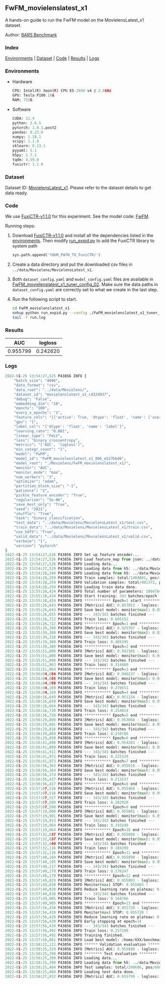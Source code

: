 ## FwFM_movielenslatest_x1

A hands-on guide to run the FwFM model on the MovielensLatest_x1 dataset.

Author: [BARS Benchmark](https://github.com/reczoo/BARS/blob/main/CITATION)

### Index
[Environments](#Environments) | [Dataset](#Dataset) | [Code](#Code) | [Results](#Results) | [Logs](#Logs)

### Environments
+ Hardware

  ```python
  CPU: Intel(R) Xeon(R) CPU E5-2690 v4 @ 2.6GHz
  GPU: Tesla P100 16G
  RAM: 755G

  ```

+ Software

  ```python
  CUDA: 11.4
  python: 3.6.5
  pytorch: 1.0.1.post2
  pandas: 0.23.0
  numpy: 1.18.1
  scipy: 1.1.0
  sklearn: 0.23.1
  pyyaml: 5.1
  h5py: 2.7.1
  tqdm: 4.59.0
  fuxictr: 1.1.0
  ```

### Dataset
Dataset ID: [MovielensLatest_x1](https://github.com/openbenchmark/BARS/blob/master/ctr_prediction/datasets/MovieLens#MovielensLatest_x1). Please refer to the dataset details to get data ready.

### Code

We use [FuxiCTR-v1.1.0](https://github.com/reczoo/FuxiCTR/tree/v1.1.0) for this experiment. See the model code: [FwFM](https://github.com/reczoo/FuxiCTR/blob/v1.1.0/fuxictr/pytorch/models/FwFM.py).

Running steps:

1. Download [FuxiCTR-v1.1.0](https://github.com/reczoo/FuxiCTR/archive/refs/tags/v1.1.0.zip) and install all the dependencies listed in the [environments](#environments). Then modify [run_expid.py](./run_expid.py#L5) to add the FuxiCTR library to system path
    
    ```python
    sys.path.append('YOUR_PATH_TO_FuxiCTR/')
    ```

2. Create a data directory and put the downloaded csv files in `../data/Movielens/MovielensLatest_x1`.

3. Both `dataset_config.yaml` and `model_config.yaml` files are available in [FwFM_movielenslatest_x1_tuner_config_02](./FwFM_movielenslatest_x1_tuner_config_02). Make sure the data paths in `dataset_config.yaml` are correctly set to what we create in the last step.

4. Run the following script to start.

    ```bash
    cd FwFM_movielenslatest_x1
    nohup python run_expid.py --config ./FwFM_movielenslatest_x1_tuner_config_02 --expid FwFM_movielenslatest_x1_006_e527bbd6 --gpu 0 > run.log &
    tail -f run.log
    ```

### Results

| AUC | logloss  |
|:--------------------:|:--------------------:|
| 0.955799 | 0.242620  |


### Logs
```python
2022-01-25 13:54:27,525 P43856 INFO {
    "batch_size": "4096",
    "data_format": "csv",
    "data_root": "../data/Movielens/",
    "dataset_id": "movielenslatest_x1_cd32d937",
    "debug": "False",
    "embedding_dim": "10",
    "epochs": "100",
    "every_x_epochs": "1",
    "feature_cols": "[{'active': True, 'dtype': 'float', 'name': ['user_id', 'item_id', 'tag_id'], 'type': 'categorical'}]",
    "gpu": "1",
    "label_col": "{'dtype': 'float', 'name': 'label'}",
    "learning_rate": "0.001",
    "linear_type": "FeLV",
    "loss": "binary_crossentropy",
    "metrics": "['AUC', 'logloss']",
    "min_categr_count": "1",
    "model": "FwFM",
    "model_id": "FwFM_movielenslatest_x1_006_e527bbd6",
    "model_root": "./Movielens/FwFM_movielenslatest_x1/",
    "monitor": "AUC",
    "monitor_mode": "max",
    "num_workers": "3",
    "optimizer": "adam",
    "partition_block_size": "-1",
    "patience": "2",
    "pickle_feature_encoder": "True",
    "regularizer": "5e-06",
    "save_best_only": "True",
    "seed": "2021",
    "shuffle": "True",
    "task": "binary_classification",
    "test_data": "../data/Movielens/MovielensLatest_x1/test.csv",
    "train_data": "../data/Movielens/MovielensLatest_x1/train.csv",
    "use_hdf5": "True",
    "valid_data": "../data/Movielens/MovielensLatest_x1/valid.csv",
    "verbose": "1",
    "version": "pytorch"
}
2022-01-25 13:54:27,526 P43856 INFO Set up feature encoder...
2022-01-25 13:54:27,526 P43856 INFO Load feature_map from json: ../data/Movielens/movielenslatest_x1_cd32d937/feature_map.json
2022-01-25 13:54:27,526 P43856 INFO Loading data...
2022-01-25 13:54:27,529 P43856 INFO Loading data from h5: ../data/Movielens/movielenslatest_x1_cd32d937/train.h5
2022-01-25 13:54:28,248 P43856 INFO Loading data from h5: ../data/Movielens/movielenslatest_x1_cd32d937/valid.h5
2022-01-25 13:54:28,259 P43856 INFO Train samples: total/1404801, pos/467878, neg/936923, ratio/33.31%, blocks/1
2022-01-25 13:54:28,259 P43856 INFO Validation samples: total/401372, pos/134225, neg/267147, ratio/33.44%, blocks/1
2022-01-25 13:54:28,259 P43856 INFO Loading train data done.
2022-01-25 13:55:10,424 P43856 INFO Total number of parameters: 1804784.
2022-01-25 13:55:10,424 P43856 INFO Start training: 343 batches/epoch
2022-01-25 13:55:10,424 P43856 INFO ************ Epoch=1 start ************
2022-01-25 13:55:26,643 P43856 INFO [Metrics] AUC: 0.857053 - logloss: 0.482405
2022-01-25 13:55:26,643 P43856 INFO Save best model: monitor(max): 0.857053
2022-01-25 13:55:26,655 P43856 INFO --- 343/343 batches finished ---
2022-01-25 13:55:26,722 P43856 INFO Train loss: 0.605152
2022-01-25 13:55:26,722 P43856 INFO ************ Epoch=1 end ************
2022-01-25 13:55:39,308 P43856 INFO [Metrics] AUC: 0.925707 - logloss: 0.334313
2022-01-25 13:55:39,308 P43856 INFO Save best model: monitor(max): 0.925707
2022-01-25 13:55:39,318 P43856 INFO --- 343/343 batches finished ---
2022-01-25 13:55:39,380 P43856 INFO Train loss: 0.405395
2022-01-25 13:55:39,380 P43856 INFO ************ Epoch=2 end ************
2022-01-25 13:55:51,880 P43856 INFO [Metrics] AUC: 0.942385 - logloss: 0.280649
2022-01-25 13:55:51,880 P43856 INFO Save best model: monitor(max): 0.942385
2022-01-25 13:55:51,890 P43856 INFO --- 343/343 batches finished ---
2022-01-25 13:55:51,963 P43856 INFO Train loss: 0.314460
2022-01-25 13:55:51,964 P43856 INFO ************ Epoch=3 end ************
2022-01-25 13:56:04,084 P43856 INFO [Metrics] AUC: 0.948237 - logloss: 0.259972
2022-01-25 13:56:04,085 P43856 INFO Save best model: monitor(max): 0.948237
2022-01-25 13:56:04,098 P43856 INFO --- 343/343 batches finished ---
2022-01-25 13:56:04,169 P43856 INFO Train loss: 0.276651
2022-01-25 13:56:04,169 P43856 INFO ************ Epoch=4 end ************
2022-01-25 13:56:16,649 P43856 INFO [Metrics] AUC: 0.951234 - logloss: 0.249929
2022-01-25 13:56:16,650 P43856 INFO Save best model: monitor(max): 0.951234
2022-01-25 13:56:16,664 P43856 INFO --- 343/343 batches finished ---
2022-01-25 13:56:16,720 P43856 INFO Train loss: 0.254924
2022-01-25 13:56:16,720 P43856 INFO ************ Epoch=5 end ************
2022-01-25 13:56:29,800 P43856 INFO [Metrics] AUC: 0.953068 - logloss: 0.244246
2022-01-25 13:56:29,801 P43856 INFO Save best model: monitor(max): 0.953068
2022-01-25 13:56:29,816 P43856 INFO --- 343/343 batches finished ---
2022-01-25 13:56:29,889 P43856 INFO Train loss: 0.238786
2022-01-25 13:56:29,890 P43856 INFO ************ Epoch=6 end ************
2022-01-25 13:56:41,898 P43856 INFO [Metrics] AUC: 0.954283 - logloss: 0.240922
2022-01-25 13:56:41,899 P43856 INFO Save best model: monitor(max): 0.954283
2022-01-25 13:56:41,911 P43856 INFO --- 343/343 batches finished ---
2022-01-25 13:56:41,972 P43856 INFO Train loss: 0.225328
2022-01-25 13:56:41,973 P43856 INFO ************ Epoch=7 end ************
2022-01-25 13:56:56,363 P43856 INFO [Metrics] AUC: 0.955018 - logloss: 0.239211
2022-01-25 13:56:56,364 P43856 INFO Save best model: monitor(max): 0.955018
2022-01-25 13:56:56,374 P43856 INFO --- 343/343 batches finished ---
2022-01-25 13:56:56,437 P43856 INFO Train loss: 0.213537
2022-01-25 13:56:56,437 P43856 INFO ************ Epoch=8 end ************
2022-01-25 13:57:07,516 P43856 INFO [Metrics] AUC: 0.955468 - logloss: 0.238645
2022-01-25 13:57:07,516 P43856 INFO Save best model: monitor(max): 0.955468
2022-01-25 13:57:07,527 P43856 INFO --- 343/343 batches finished ---
2022-01-25 13:57:07,589 P43856 INFO Train loss: 0.202920
2022-01-25 13:57:07,590 P43856 INFO ************ Epoch=9 end ************
2022-01-25 13:57:19,900 P43856 INFO [Metrics] AUC: 0.955801 - logloss: 0.238970
2022-01-25 13:57:19,901 P43856 INFO Save best model: monitor(max): 0.955801
2022-01-25 13:57:19,913 P43856 INFO --- 343/343 batches finished ---
2022-01-25 13:57:19,964 P43856 INFO Train loss: 0.193248
2022-01-25 13:57:19,964 P43856 INFO ************ Epoch=10 end ************
2022-01-25 13:57:32,037 P43856 INFO [Metrics] AUC: 0.955880 - logloss: 0.240202
2022-01-25 13:57:32,037 P43856 INFO Save best model: monitor(max): 0.955880
2022-01-25 13:57:32,049 P43856 INFO --- 343/343 batches finished ---
2022-01-25 13:57:32,116 P43856 INFO Train loss: 0.184399
2022-01-25 13:57:32,116 P43856 INFO ************ Epoch=11 end ************
2022-01-25 13:57:40,104 P43856 INFO [Metrics] AUC: 0.955890 - logloss: 0.242119
2022-01-25 13:57:40,105 P43856 INFO Save best model: monitor(max): 0.955890
2022-01-25 13:57:40,117 P43856 INFO --- 343/343 batches finished ---
2022-01-25 13:57:40,179 P43856 INFO Train loss: 0.176247
2022-01-25 13:57:40,179 P43856 INFO ************ Epoch=12 end ************
2022-01-25 13:57:49,829 P43856 INFO [Metrics] AUC: 0.955803 - logloss: 0.244583
2022-01-25 13:57:49,830 P43856 INFO Monitor(max) STOP: 0.955803 !
2022-01-25 13:57:49,830 P43856 INFO Reduce learning rate on plateau: 0.000100
2022-01-25 13:57:49,830 P43856 INFO --- 343/343 batches finished ---
2022-01-25 13:57:49,905 P43856 INFO Train loss: 0.168766
2022-01-25 13:57:49,905 P43856 INFO ************ Epoch=13 end ************
2022-01-25 13:57:56,438 P43856 INFO [Metrics] AUC: 0.955720 - logloss: 0.245005
2022-01-25 13:57:56,439 P43856 INFO Monitor(max) STOP: 0.955720 !
2022-01-25 13:57:56,439 P43856 INFO Reduce learning rate on plateau: 0.000010
2022-01-25 13:57:56,439 P43856 INFO Early stopping at epoch=14
2022-01-25 13:57:56,439 P43856 INFO --- 343/343 batches finished ---
2022-01-25 13:57:56,492 P43856 INFO Train loss: 0.157290
2022-01-25 13:57:56,492 P43856 INFO Training finished.
2022-01-25 13:57:56,881 P43856 INFO Load best model: /home/XXX/benchmarks/Movielens/FwFM_movielenslatest_x1/movielenslatest_x1_cd32d937/FwFM_movielenslatest_x1_006_e527bbd6.model
2022-01-25 13:58:22,122 P43856 INFO ****** Validation evaluation ******
2022-01-25 13:58:25,329 P43856 INFO [Metrics] AUC: 0.955890 - logloss: 0.242119
2022-01-25 13:58:25,399 P43856 INFO ******** Test evaluation ********
2022-01-25 13:58:25,399 P43856 INFO Loading data...
2022-01-25 13:58:25,399 P43856 INFO Loading data from h5: ../data/Movielens/movielenslatest_x1_cd32d937/test.h5
2022-01-25 13:58:25,404 P43856 INFO Test samples: total/200686, pos/66850, neg/133836, ratio/33.31%, blocks/1
2022-01-25 13:58:25,404 P43856 INFO Loading test data done.
2022-01-25 13:58:27,832 P43856 INFO [Metrics] AUC: 0.955799 - logloss: 0.242620

```
